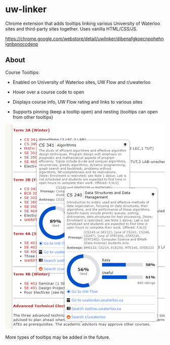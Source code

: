 # uw-linker

Chrome extension that adds tooltips linking various University of Waterloo sites and third-party sites together. Uses vanilla HTML/CSS/JS.

https://chrome.google.com/webstore/detail/uwlinker/dibenafgkoecnpohehnignbpnoccdenp

## About

Course Tooltips:

- Enabled on University of Waterloo sites, UW Flow and r/uwaterloo

- Hover over a course code to open

- Displays course info, UW Flow rating and links to various sites

- Supports pinning (keep a tooltip open) and nesting (tooltips can open from other tooltips)

![Image of course tooltip.](docs/course-tooltip-nested.png)

More types of tooltips may be added in the future.
